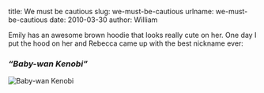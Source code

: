 title: We must be cautious
slug: we-must-be-cautious
urlname: we-must-be-cautious
date: 2010-03-30
author: William

Emily has an awesome brown hoodie that looks really cute on her. One day I put
the hood on her and Rebecca came up with the best nickname ever:

### *&ldquo;Baby-wan Kenobi&rdquo;*

<img src="{static}/images/2010-03-30-baby-wan-kenobi.jpg" alt="Baby-wan Kenobi" class="img-fluid">
